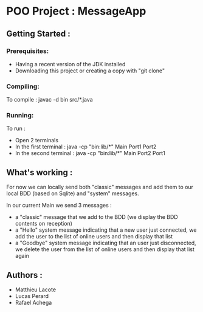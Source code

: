# POO Project : MessageApp

## Getting Started :

### Prerequisites:

- Having a recent version of the JDK installed
- Downloading this project or creating a copy with "git clone"

### Compiling:

To compile : javac -d bin src/*.java

### Running:

To run :
- Open 2 terminals
- In the first terminal : java -cp "bin:lib/*" Main Port1 Port2
- In the second terminal : java -cp "bin:lib/*" Main Port2 Port1

## What's working :

For now we can locally send both "classic" messages and add them to our local BDD (based on Sqlite) and "system" messages.

In our current Main we send 3 messages :
- a "classic" message that we add to the BDD (we display the BDD contents on reception)
- a "Hello" system message indicating that a new user just connected, we add the user to the list of online users and then display that list
- a "Goodbye" system message indicating that an user just disconnected, we delete the user from the list of online users and then display that list again

## Authors :

- Matthieu Lacote
- Lucas Perard
- Rafael Achega
